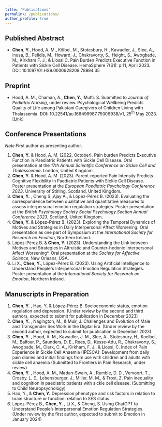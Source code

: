 ```yaml
---
title: "Publications"
permalink: /publications/
author_profile: true
---
```

## Published Abstract
- **Chen, Y.**, Hood, A. M., Kölbel, M., Stotesbury, H., Kawadler, J., Slee, A., Inusa, B., Pelidis, M., Howard, J., Chakravorty, S., Height, S., Awogbade, M., Kirkham F. J., & Liossi C. Pain Burden Predicts Executive Function in Patients with Sickle Cell Disease. HemaSphere 7(S1): p 11, April 2023. DOI: 10.1097/01.HS9.0000928208.78994.35


## Preprint
-	Hood, A. M., Chaman, A., **Chen, Y.**, Mufti. S. Submitted to *Journal of Pediatric Nursing*, under review. Psychological Wellbeing Predicts Quality of Life among Pakistani Caregivers of Children Living with Thalassemia. DOI: 10.22541/au.168499987.75006938/v1, 25<sup>th</sup> May 2023.<br>
[[Link]](https://europepmc.org/article/ppr/ppr666556)

## Conference Presentations
*Note*:First author as presenting author. 
1. **Chen, Y.**  & Hood, A. M. (2022, October). Pain burden Predicts Executive Function in Paediatric Patients with Sickle Cell Disease. Oral presentation at the *17th Annual Scientific Conference on Sickle Cell and Thalassaemia*. London, United Kingdom.
2. **Chen, Y.**  & Hood, A. M. (2023). Parent-reported Pain Intensity Predicts Cognitive Flexibility in Paediatric Patients with Sickle Cell Disease. Poster presentation at the *European Paediatric Psychology Conference 2023*. University of Stirling, Scotland, United Kingdom.
3. **Chen, Y.** , Cheng S.,Ajay A., & López-Pérez B. (2023). Evaluating the correspondence between qualitative and quantitative measures to assess interpersonal emotion regulation strategies. Poster presentation at the *British Psychology Society Social Psychology Section Annual Conference 2023.* Scotland, United Kingdom.
4. **Chen, Y.**  & López-Pérez B. (2023). Exploring the Temporal Dynamics of Motives and Strategies in Daily Interpersonal Affect Worsening. Oral presentation as one part of Symposium at the *International Society for Research on Emotion*, Northern Ireland.
5. López-Pérez B. & **Chen, Y.** (2023). Understanding the Link between Motives and Strategies in Altruistic and Counter-hedonic Interpersonal Affect Worsening*. Oral presentation at the *Society for Affective Science*, New Orleans, USA.
6. Li X., **Chen, Y.**, López-Pérez B. (2023). Using Artificial Intelligence to Understand People's Interpersonal Emotion Regulation Strategies. Poster presentation at the *International Society for Research on Emotion*, Northern Ireland.

## Manuscripts in Preparation
1.	**Chen, Y.** , Hao, Y, & López-Pérez B. Socioeconomic status, emotion regulation and depression. (Under review by the second and third authors, expected to submit for publication in December 2023)
2.	**Chen, Y.** , Nagington, M., & Muir, J. Challenges and Evolution of Male and Transgender Sex Work in the Digital Era. (Under review by the second author, expected to submit for publication in December 2023)
3.	**Chen, Y.** , Hood, A. M., Kawadler, J. M., Slee, A., Stotesbury, H., Koelbel, M., Balfour, P., Saunders, D. E., Rees, D., Kesse-Adu, R., Chakravorty, S., Awogbade, M., Clark, C. A., Kirkham, F. J., & Liossi, C. Index of Pain Experience in Sickle Cell Anaemia (IPESCA): Development from daily pain diaries and initial findings from use with children and adults with sickle cell anaemia (Submitted to Frontiers in Pain Research, under review)
4.	**Chen, Y.** , Hood, A. M., Madan-Swain, A., Rumble, D. D., Vervoort, T., Crosby, L. E., Lebensburger, J., Miller, M. M., & Trost, Z. Pain inequality and cognition in paediatric patients with sickle cell disease. (Submitting to Child Neuropsychology)
5.	Hao, Y., & **Chen, Y.**  Depression phenotype and risk factors in relation to brain structure or function: relation to SES status.
6.	López-Pérez B., **Chen, Y.** , Li X., & Cheng, S. Using ChatGPT to Understand People’s Interpersonal Emotion Regulation Strategies. (Under review by the first author, expected to submit to Emotion in January 2024)

  
